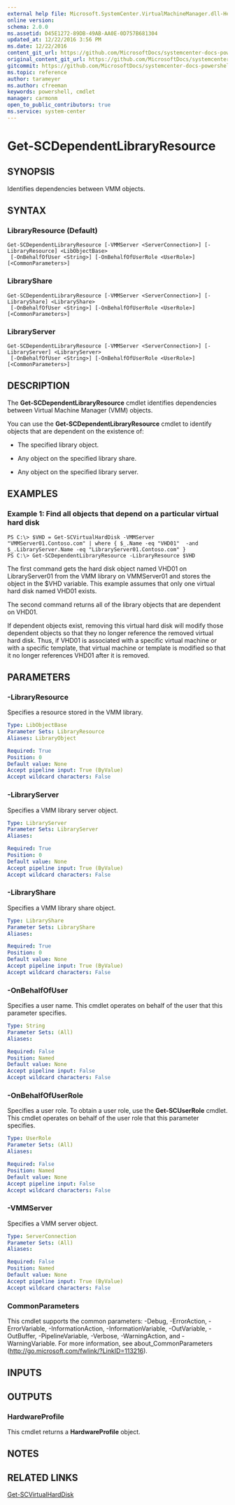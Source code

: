 ```yaml
---
external help file: Microsoft.SystemCenter.VirtualMachineManager.dll-Help.xml
online version: 
schema: 2.0.0
ms.assetid: D45E1272-89DB-49AB-AA0E-0D757B681304
updated_at: 12/22/2016 3:56 PM
ms.date: 12/22/2016
content_git_url: https://github.com/MicrosoftDocs/systemcenter-docs-powershell/blob/live/systemcenter-cmdlets/SystemCenter2016/VirtualMachineManager/vlatest/Get-SCDependentLibraryResource.md
original_content_git_url: https://github.com/MicrosoftDocs/systemcenter-docs-powershell/blob/live/systemcenter-cmdlets/SystemCenter2016/VirtualMachineManager/vlatest/Get-SCDependentLibraryResource.md
gitcommit: https://github.com/MicrosoftDocs/systemcenter-docs-powershell/blob/96e5647587661652225fbdd2c797cd4d59d542bc/systemcenter-cmdlets/SystemCenter2016/VirtualMachineManager/vlatest/Get-SCDependentLibraryResource.md
ms.topic: reference
author: tarameyer
ms.author: cfreeman
keywords: powershell, cmdlet
manager: carmonm
open_to_public_contributors: true
ms.service: system-center
---
```


# Get-SCDependentLibraryResource

## SYNOPSIS
Identifies dependencies between VMM objects.

## SYNTAX

### LibraryResource (Default)
```
Get-SCDependentLibraryResource [-VMMServer <ServerConnection>] [-LibraryResource] <LibObjectBase>
 [-OnBehalfOfUser <String>] [-OnBehalfOfUserRole <UserRole>] [<CommonParameters>]
```

### LibraryShare
```
Get-SCDependentLibraryResource [-VMMServer <ServerConnection>] [-LibraryShare] <LibraryShare>
 [-OnBehalfOfUser <String>] [-OnBehalfOfUserRole <UserRole>] [<CommonParameters>]
```

### LibraryServer
```
Get-SCDependentLibraryResource [-VMMServer <ServerConnection>] [-LibraryServer] <LibraryServer>
 [-OnBehalfOfUser <String>] [-OnBehalfOfUserRole <UserRole>] [<CommonParameters>]
```

## DESCRIPTION
The **Get-SCDependentLibraryResource** cmdlet identifies dependencies between Virtual Machine Manager (VMM) objects. 

You can use the **Get-SCDependentLibraryResource** cmdlet to identify objects that are dependent on the existence of: 



- The specified library object.

- Any object on the specified library share.

- Any object on the specified library server.

## EXAMPLES

### Example 1: Find all objects that depend on a particular virtual hard disk
```
PS C:\> $VHD = Get-SCVirtualHardDisk -VMMServer "VMMServer01.Contoso.com" | where { $_.Name -eq "VHD01"  -and $_.LibraryServer.Name -eq "LibraryServer01.Contoso.com" }
PS C:\> Get-SCDependentLibraryResource -LibraryResource $VHD
```

The first command gets the hard disk object named VHD01 on LibraryServer01 from the VMM library on VMMServer01 and stores the object in the $VHD variable.
This example assumes that only one virtual hard disk named VHD01 exists.

The second command returns all of the library objects that are dependent on VHD01.

If dependent objects exist, removing this virtual hard disk will modify those dependent objects so that they no longer reference the removed virtual hard disk.
Thus, if VHD01 is associated with a specific virtual machine or with a specific template, that virtual machine or template is modified so that it no longer references VHD01 after it is removed.

## PARAMETERS

### -LibraryResource
Specifies a resource stored in the VMM library.

```yaml
Type: LibObjectBase
Parameter Sets: LibraryResource
Aliases: LibraryObject

Required: True
Position: 0
Default value: None
Accept pipeline input: True (ByValue)
Accept wildcard characters: False
```

### -LibraryServer
Specifies a VMM library server object.

```yaml
Type: LibraryServer
Parameter Sets: LibraryServer
Aliases: 

Required: True
Position: 0
Default value: None
Accept pipeline input: True (ByValue)
Accept wildcard characters: False
```

### -LibraryShare
Specifies a VMM library share object.

```yaml
Type: LibraryShare
Parameter Sets: LibraryShare
Aliases: 

Required: True
Position: 0
Default value: None
Accept pipeline input: True (ByValue)
Accept wildcard characters: False
```

### -OnBehalfOfUser
Specifies a user name.
This cmdlet operates on behalf of the user that this parameter specifies.

```yaml
Type: String
Parameter Sets: (All)
Aliases: 

Required: False
Position: Named
Default value: None
Accept pipeline input: False
Accept wildcard characters: False
```

### -OnBehalfOfUserRole
Specifies a user role.
To obtain a user role, use the **Get-SCUserRole** cmdlet.
This cmdlet operates on behalf of the user role that this parameter specifies.

```yaml
Type: UserRole
Parameter Sets: (All)
Aliases: 

Required: False
Position: Named
Default value: None
Accept pipeline input: False
Accept wildcard characters: False
```

### -VMMServer
Specifies a VMM server object.

```yaml
Type: ServerConnection
Parameter Sets: (All)
Aliases: 

Required: False
Position: Named
Default value: None
Accept pipeline input: True (ByValue)
Accept wildcard characters: False
```

### CommonParameters
This cmdlet supports the common parameters: -Debug, -ErrorAction, -ErrorVariable, -InformationAction, -InformationVariable, -OutVariable, -OutBuffer, -PipelineVariable, -Verbose, -WarningAction, and -WarningVariable. For more information, see about_CommonParameters (http://go.microsoft.com/fwlink/?LinkID=113216).

## INPUTS

## OUTPUTS

### HardwareProfile
This cmdlet returns a **HardwareProfile** object.

## NOTES

## RELATED LINKS

[Get-SCVirtualHardDisk](xref:SystemCenter2016/VirtualMachineManager/vlatest/Get-SCVirtualHardDisk.md)

